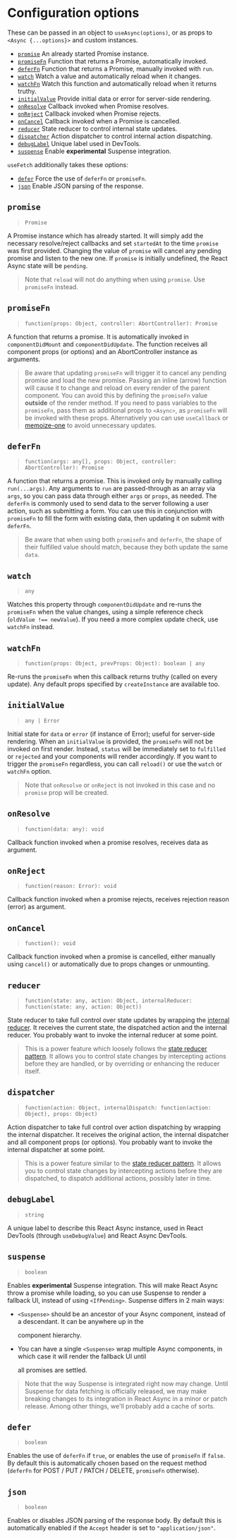 # Configuration options

These can be passed in an object to `useAsync(options)`, or as props to `<Async {...options}>` and custom instances.

- [`promise`](#promise) An already started Promise instance.
- [`promiseFn`](#promisefn) Function that returns a Promise, automatically invoked.
- [`deferFn`](#deferfn) Function that returns a Promise, manually invoked with `run`.
- [`watch`](#watch) Watch a value and automatically reload when it changes.
- [`watchFn`](#watchfn) Watch this function and automatically reload when it returns truthy.
- [`initialValue`](#initialvalue) Provide initial data or error for server-side rendering.
- [`onResolve`](#onresolve) Callback invoked when Promise resolves.
- [`onReject`](#onreject) Callback invoked when Promise rejects.
- [`onCancel`](#oncancel) Callback invoked when a Promise is cancelled.
- [`reducer`](#reducer) State reducer to control internal state updates.
- [`dispatcher`](#dispatcher) Action dispatcher to control internal action dispatching.
- [`debugLabel`](#debuglabel) Unique label used in DevTools.
- [`suspense`](#suspense) Enable **experimental** Suspense integration.

`useFetch` additionally takes these options:

- [`defer`](#defer) Force the use of `deferFn` or `promiseFn`.
- [`json`](#json) Enable JSON parsing of the response.

## `promise`

> `Promise`

A Promise instance which has already started. It will simply add the necessary resolve/reject callbacks and set `startedAt` to the time `promise` was first provided. Changing the value of `promise` will cancel any pending promise and listen to the new one. If `promise` is initially undefined, the React Async state will be `pending`.

> Note that `reload` will not do anything when using `promise`. Use `promiseFn` instead.

## `promiseFn`

> `function(props: Object, controller: AbortController): Promise`

A function that returns a promise. It is automatically invoked in `componentDidMount` and `componentDidUpdate`. The function receives all component props \(or options\) and an AbortController instance as arguments.

> Be aware that updating `promiseFn` will trigger it to cancel any pending promise and load the new promise. Passing an inline (arrow) function will cause it to change and reload on every render of the parent component. You can avoid this by defining the `promiseFn` value **outside** of the render method. If you need to pass variables to the `promiseFn`, pass them as additional props to `<Async>`, as `promiseFn` will be invoked with these props. Alternatively you can use `useCallback` or [memoize-one](https://github.com/alexreardon/memoize-one) to avoid unnecessary updates.

## `deferFn`

> `function(args: any[], props: Object, controller: AbortController): Promise`

A function that returns a promise. This is invoked only by manually calling `run(...args)`. Any arguments to `run` are passed-through as an array via `args`, so you can pass data through either `args` or `props`, as needed. The `deferFn` is commonly used to send data to the server following a user action, such as submitting a form. You can use this in conjunction with `promiseFn` to fill the form with existing data, then updating it on submit with `deferFn`.

> Be aware that when using both `promiseFn` and `deferFn`, the shape of their fulfilled value should match, because they both update the same `data`.

## `watch`

> `any`

Watches this property through `componentDidUpdate` and re-runs the `promiseFn` when the value changes, using a simple reference check \(`oldValue !== newValue`\). If you need a more complex update check, use `watchFn` instead.

## `watchFn`

> `function(props: Object, prevProps: Object): boolean | any`

Re-runs the `promiseFn` when this callback returns truthy \(called on every update\). Any default props specified by `createInstance` are available too.

## `initialValue`

> `any | Error`

Initial state for `data` or `error` \(if instance of Error\); useful for server-side rendering. When an `initialValue` is provided, the `promiseFn` will not be invoked on first render. Instead, `status` will be immediately set to `fulfilled` or `rejected` and your components will render accordingly. If you want to trigger the `promiseFn` regardless, you can call `reload()` or use the `watch` or `watchFn` option.

> Note that `onResolve` or `onReject` is not invoked in this case and no `promise` prop will be created.

## `onResolve`

> `function(data: any): void`

Callback function invoked when a promise resolves, receives data as argument.

## `onReject`

> `function(reason: Error): void`

Callback function invoked when a promise rejects, receives rejection reason \(error\) as argument.

## `onCancel`

> `function(): void`

Callback function invoked when a promise is cancelled, either manually using `cancel()` or automatically due to props changes or unmounting.

## `reducer`

> `function(state: any, action: Object, internalReducer: function(state: any, action: Object))`

State reducer to take full control over state updates by wrapping the [internal reducer](https://github.com/async-library/react-async/blob/master/packages/react-async/src/reducer.ts). It receives the current state, the dispatched action and the internal reducer. You probably want to invoke the internal reducer at some point.

> This is a power feature which loosely follows the [state reducer pattern](https://kentcdodds.com/blog/the-state-reducer-pattern). It allows you to control state changes by intercepting actions before they are handled, or by overriding or enhancing the reducer itself.

## `dispatcher`

> `function(action: Object, internalDispatch: function(action: Object), props: Object)`

Action dispatcher to take full control over action dispatching by wrapping the internal dispatcher. It receives the original action, the internal dispatcher and all component props \(or options\). You probably want to invoke the internal dispatcher at some point.

> This is a power feature similar to the [state reducer pattern](https://kentcdodds.com/blog/the-state-reducer-pattern). It allows you to control state changes by intercepting actions before they are dispatched, to dispatch additional actions, possibly later in time.

## `debugLabel`

> `string`

A unique label to describe this React Async instance, used in React DevTools \(through `useDebugValue`\) and React Async DevTools.

## `suspense`

> `boolean`

Enables **experimental** Suspense integration. This will make React Async throw a promise while loading, so you can use Suspense to render a fallback UI, instead of using `<IfPending>`. Suspense differs in 2 main ways:

- `<Suspense>` should be an ancestor of your Async component, instead of a descendant. It can be anywhere up in the

  component hierarchy.

- You can have a single `<Suspense>` wrap multiple Async components, in which case it will render the fallback UI until

  all promises are settled.

> Note that the way Suspense is integrated right now may change. Until Suspense for data fetching is officially released, we may make breaking changes to its integration in React Async in a minor or patch release. Among other things, we'll probably add a cache of sorts.

## `defer`

> `boolean`

Enables the use of `deferFn` if `true`, or enables the use of `promiseFn` if `false`. By default this is automatically chosen based on the request method \(`deferFn` for POST / PUT / PATCH / DELETE, `promiseFn` otherwise\).

## `json`

> `boolean`

Enables or disables JSON parsing of the response body. By default this is automatically enabled if the `Accept` header is set to `"application/json"`.
